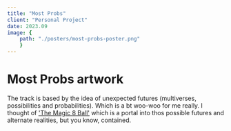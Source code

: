```yaml
---
title: "Most Probs"
client: "Personal Project"
date: 2023.09
image: { 
	path: "./posters/most-probs-poster.png" 
	}
---
```


# Most Probs artwork

The track is based by the idea of unexpected futures (multiverses, possibilities and probabilities). Which is a bt woo-woo for me really.
I thought of <a href="https://en.wikipedia.org/wiki/Magic_8_Ball">'The Magic 8 Ball'</a> which is a portal into thos possible futures and alternate realities, but you know, contained.

